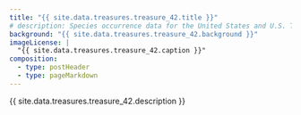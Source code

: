 ```yaml
---
title: "{{ site.data.treasures.treasure_42.title }}"
# description: Species occurrence data for the United States and U.S. Territories.
background: "{{ site.data.treasures.treasure_42.background }}"
imageLicense: |
  "{{ site.data.treasures.treasure_42.caption }}"
composition:
  - type: postHeader
  - type: pageMarkdown
---
```


{{ site.data.treasures.treasure_42.description }}